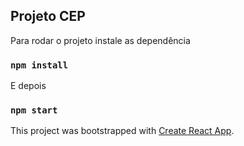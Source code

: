 ## Projeto CEP

Para rodar o projeto instale as dependência
### `npm install`

E depois
### `npm start`

This project was bootstrapped with [Create React App](https://github.com/facebook/create-react-app).
